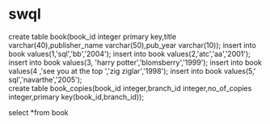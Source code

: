 # swql
create table book(book_id integer primary key,title varchar(40),publisher_name varchar(50),pub_year varchar(10));
insert into book values(1,'sql','bb','2004');
insert into book values(2,'atc','aa','2001');
insert into book values(3, 'harry potter','blomsberry','1999');
insert into book values(4 ,'see you at the top ','zig ziglar','1998');
insert into book values(5,' sql','navarthe','2005');                                                    
create table book_copies(book_id integer,branch_id integer,no_of_copies integer,primary key(book_id,branch_id));

select *from book

